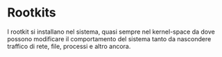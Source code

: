 # Rootkits

I rootkit si installano nel sistema, quasi sempre nel kernel-space da dove possono modificare il comportamento del sistema tanto da nascondere traffico di rete, file, processi e altro ancora.